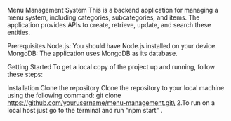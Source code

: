 Menu Management System
This is a backend application for managing a menu system, including categories, subcategories, and items. The application provides APIs to create, retrieve, update, and search these entities.

Prerequisites
Node.js: You should have Node.js installed on your device.
MongoDB: The application uses MongoDB as its database.

Getting Started
To get a local copy of the project up and running, follow these steps:

Installation
Clone the repository
Clone the repository to your local machine using the following command: git clone https://github.com/yourusername/menu-management.git\
2.To run on a local host just go to the terminal and run "npm start" .

